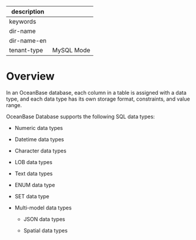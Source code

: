 |description||
|---|---|
|keywords||
|dir-name||
|dir-name-en||
|tenant-type|MySQL Mode|

# Overview

In an OceanBase database, each column in a table is assigned with a data type, and each data type has its own storage format, constraints, and value range.

OceanBase Database supports the following SQL data types:

* Numeric data types

* Datetime data types

* Character data types

* LOB data types

* Text data types

* ENUM data type

* SET data type

* Multi-model data types

   * JSON data types

   * Spatial data types